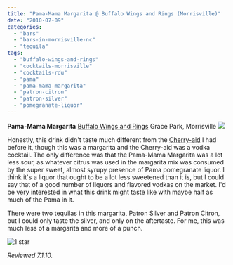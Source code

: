 ```yaml
---
title: "Pama-Mama Margarita @ Buffalo Wings and Rings (Morrisville)"
date: "2010-07-09"
categories:
  - "bars"
  - "bars-in-morrisville-nc"
  - "tequila"
tags:
  - "buffalo-wings-and-rings"
  - "cocktails-morrisville"
  - "cocktails-rdu"
  - "pama"
  - "pama-mama-margarita"
  - "patron-citron"
  - "patron-silver"
  - "pomegranate-liquor"
---
```


**Pama-Mama Margarita** [Buffalo Wings and Rings](http://www.buffalowingsandrings.com/locations_store.php?id=069) Grace Park, Morrisville ![](http://www.thegourmez.com/gourmez/photos/pamamama.jpg)

Honestly, this drink didn't taste much different from the [Cherry-aid](../../../../../?p=1354) I had before it, though this was a margarita and the Cherry-aid was a vodka cocktail. The only difference was that the Pama-Mama Margarita was a lot less sour, as whatever citrus was used in the margarita mix was consumed by the super sweet, almost syrupy presence of Pama pomegranate liquor. I think it's a liquor that ought to be a lot less sweetened than it is, but I could say that of a good number of liquors and flavored vodkas on the market. I'd be very interested in what this drink might taste like with maybe half as much of the Pama in it.

There were two tequilas in this margarita, Patron Silver and Patron Citron, but I could only taste the silver, and only on the aftertaste. For me, this was much less of a margarita and more of a punch.




<div class="caption">

![1 star](http://s3.amazonaws.com/thegourmez-wpmedia/2009/04/rating_olive1.gif "rating_olive1")</div>


_Reviewed 7.1.10._
